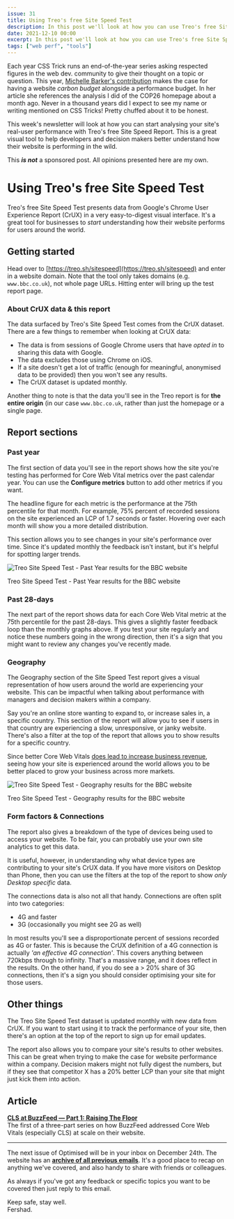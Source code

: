 ```yaml
---
issue: 31
title: Using Treo's free Site Speed Test
description: In this post we'll look at how you can use Treo's free Site Speed Report to better understand real-user performance on your site, and make the case for performance in your organisation.
date: 2021-12-10 00:00
excerpt: In this post we'll look at how you can use Treo's free Site Speed Report to better understand real-user performance on your site, and make the case for performance in your organisation.
tags: ["web perf", "tools"]
---
```


Each year CSS Trick runs an end-of-the-year series asking respected figures in the web dev. community to give their thought on a topic or question. This year, [Michelle Barker's contribution](https://css-tricks.com/reduce-your-websites-environmental-impact-with-a-carbon-budget/) makes the case for having a website *carbon budget* alongside a performance budget. In her article she references the analysis I did of the COP26 homepage about a month ago. Never in a thousand years did I expect to see my name or writing mentioned on CSS Tricks! Pretty chuffed about it to be honest.

This week's newsletter will look at how you can start analysing your site's real-user performance with Treo's free Site Speed Report. This is a great visual tool to help developers and decision makers better understand how their website is performing in the wild. 

This ***is not*** a sponsored post. All opinions presented here are my own.

# Using Treo's free Site Speed Test

Treo's free Site Speed Test presents data from Google's Chrome User Experience Report (CrUX) in a very easy-to-digest visual interface. It's a great tool for businesses to *start* understanding how their website performs for users around the world.

## Getting started

Head over to [https://treo.sh/sitespeed](https://treo.sh/sitespeed) and enter in a website domain. Note that the tool only takes domains (e.g. `www.bbc.co.uk`), not whole page URLs.  Hitting enter will bring up the test report page.

### About CrUX data & this report

The data surfaced by Treo's Site Speed Test comes from the CrUX dataset. There are a few things to remember when looking at CrUX data:

- The data is from sessions of Google Chrome users that have *opted in* to sharing this data with Google.
- The data excludes those using Chrome on iOS.
- If a site doesn't get a lot of traffic (enough for meaningful, anonymised data to be provided) then you won't see any results.
- The CrUX dataset is updated monthly.

Another thing to note is that the data you'll see in the Treo report is for **the entire origin** (in our case `www.bbc.co.uk`, rather than just the homepage or a single page.

## Report sections

### Past year

The first section of data you'll see in the report shows how the site you're testing has performed for Core Web Vital metrics over the past calendar year. You can use the **Configure metrics** button to add other metrics if you want. 

The headline figure for each metric is the performance at the 75th percentile for that month. For example, 75% percent of recorded sessions on the site experienced an LCP of 1.7 seconds or faster. Hovering over each month will show you a more detailed distribution. 

This section allows you to see changes in your site's performance over time. Since it's updated monthly the feedback isn't instant, but it's helpful for spotting larger trends.

![Treo Site Speed Test - Past Year results for the BBC website](https://s3-us-west-2.amazonaws.com/secure.notion-static.com/695aba26-4a69-4303-83ff-23e3851ab44c/Untitled.png)

Treo Site Speed Test - Past Year results for the BBC website

### Past 28-days

The next part of the report shows data for each Core Web Vital metric at the 75th percentile for the past 28-days. This gives a slightly faster feedback loop than the monthly graphs above. If you test your site regularly and notice these numbers going in the wrong direction, then it's a sign that you might want to review any changes you've recently made.

### Geography

The Geography section of the Site Speed Test report gives a visual representation of how users around the world are experiencing your website. This can be impactful when talking about performance with managers and decision makers within a company. 

Say you're an online store wanting to expand to, or increase sales in, a specific country. This section of the report will allow you to see if users in that country are experiencing a slow, unresponsive, or janky website. There's also a filter at the top of the report that allows you to show results for a specific country.

Since better Core Web Vitals [does lead to increase business revenue](https://wpostats.com/), seeing how your site is experienced around the world allows you to be better placed to grow your business across more markets.

![Treo Site Speed Test - Geography results for the BBC website](https://s3-us-west-2.amazonaws.com/secure.notion-static.com/ba93cdd5-6c47-41b6-91cb-9634a4fd0552/Untitled.png)

Treo Site Speed Test - Geography results for the BBC website

### Form factors & Connections

The report also gives a breakdown of the type of devices being used to access your website. To be fair, you can probably use your own site analytics to get this data. 

It is useful, however, in understanding why what device types are contributing to your site's CrUX data. If you have more visitors on Desktop than Phone, then you can use the filters at the top of the report to show *only Desktop specific* data.

The connections data is also not all that handy. Connections are often split into two categories:

- 4G and faster
- 3G (occasionally you might see 2G as well)

In most results you'll see a disproportionate percent of sessions recorded as 4G or faster. This is because the CrUX definition of a 4G connection is actually *'an effective 4G connection'*. This covers anything between 720kbps through to infinity. That's a massive range, and it does reflect in the results. On the other hand, if you do see a > 20% share of 3G connections, then it's a sign you should consider optimising your site for those users.

## Other things

The Treo Site Speed Test dataset is updated monthly with new data from CrUX. If you want to start using it to track the performance of your site, then there's an option at the top of the report to sign up for email updates.

The report also allows you to compare your site's results to other websites. This can be great when trying to make the case for website performance within a company. Decision makers might not fully digest the numbers, but if they see that competitor X has a 20% better LCP than your site that might just kick them into action.

## Article

**[CLS at BuzzFeed — Part 1: Raising The Floor](https://tech.buzzfeed.com/improving-cumulative-layout-shift-at-buzzfeed-part-1-8b7ead2381dd)**  
The first of a three-part series on how BuzzFeed addressed Core Web Vitals (especially CLS) at scale on their website.

***

The next issue of Optimised will be in your inbox on December 24th. The website has an **[archive of all previous emails](https://optimised.email/)**. It's a good place to recap on anything we've covered, and also handy to share with friends or colleagues.

As always if you've got any feedback or specific topics you want to be covered then just reply to this email.

Keep safe, stay well.  
Fershad.